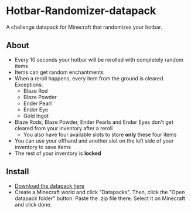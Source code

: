 # Hotbar-Randomizer-datapack

A challenge datapack for Minecraft that randomizes your hotbar.


## **About**
- Every 10 seconds your hotbar will be rerolled with completely random items
- Items can get random enchantments
- When a reroll happens, every item from the ground is cleared. Exceptions:
  - Blaze Rod
  - Blaze Powder
  - Ender Pearl
  - Ender Eye
  - Gold Ingot
- Blaze Rods, Blaze Powder, Ender Pearls and Ender Eyes don't get cleared from your inventory after a reroll
  - You also have four available slots to store **only** these four items
- You can use your offhand and another slot on the left side of your inventory to save items
- The rest of your inventory is **locked**


## **Install**
- [Download the datapack here](https://github.com/Shaaaaaaaaaron/Hotbar-Randomizer-datapack/releases)
- Create a Minecraft world and click "Datapacks". Then, click the "Open datapack folder" button. Paste the .zip file there. Select it on Minecraft and click done.
